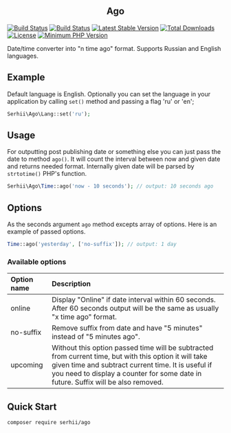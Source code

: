 <h2 align="center">Ago</h2>

[![Build Status](https://img.shields.io/endpoint.svg?url=https%3A%2F%2Factions-badge.atrox.dev%2FSerhiiCho%2Fago%2Fbadge&style=flat)](https://actions-badge.atrox.dev/SerhiiCho/ago/goto)
[![Build Status](https://travis-ci.com/SerhiiCho/ago.svg?branch=master)](https://travis-ci.com/SerhiiCho/ago)
[![Latest Stable Version](https://poser.pugx.org/serhii/ago/v/stable)](https://packagist.org/packages/serhii/ago)
[![Total Downloads](https://poser.pugx.org/serhii/ago/downloads)](https://packagist.org/packages/serhii/ago)
[![License](https://poser.pugx.org/serhii/ago/license)](https://packagist.org/packages/serhii/ago)
<a href="https://php.net/" rel="nofollow"><img src="https://camo.githubusercontent.com/2b1ed18c21257b0a1e6b8568010e6e8f3636e6d5/68747470733a2f2f696d672e736869656c64732e696f2f62616467652f7068702d253345253344253230372e312d3838393242462e7376673f7374796c653d666c61742d737175617265" alt="Minimum PHP Version" data-canonical-src="https://img.shields.io/badge/php-%3E%3D%207.1-8892BF.svg" style="max-width:100%;"></a>

Date/time converter into "n time ago" format. Supports Russian and English languages.

## Example

Default language is English. Optionally you can set the language in your application by calling `set()` method and passing a flag 'ru' or 'en';

```php
Serhii\Ago\Lang::set('ru');
```

## Usage

For outputting post publishing date or something else you can just pass the date to method `ago()`. It will count the interval between now and given date and returns needed format. Internally given date will be parsed by `strtotime()` PHP's function.

```php
Serhii\Ago\Time::ago('now - 10 seconds'); // output: 10 seconds ago
```

## Options

As the seconds argument `ago` method excepts array of options. Here is an example of passed options.

```php
Time::ago('yesterday', ['no-suffix']); // output: 1 day
```

### Available options


| Option name   |  Description              |
| :------------ |:--------------------------|
| online        | Display "Online" if date interval within 60 seconds. After 60 seconds output will be the same as usually "x time ago" format. |
| no-suffix     | Remove suffix from date and have "5 minutes" instead of "5 minutes ago". |
| upcoming      | Without this option passed time will be subtracted from current time, but with this option it will take given time and subtract current time. It is useful if you need to display a counter for some date in future. Suffix will be also removed.|

## Quick Start

```bash
composer require serhii/ago
```

